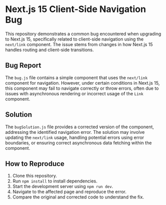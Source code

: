 # Next.js 15 Client-Side Navigation Bug

This repository demonstrates a common bug encountered when upgrading to Next.js 15, specifically related to client-side navigation using the `next/link` component.  The issue stems from changes in how Next.js 15 handles routing and client-side transitions.

## Bug Report

The `bug.js` file contains a simple component that uses the `next/link` component for navigation.  However, under certain conditions in Next.js 15, this component may fail to navigate correctly or throw errors, often due to issues with asynchronous rendering or incorrect usage of the `Link` component.

## Solution

The `bugSolution.js` file provides a corrected version of the component, addressing the identified navigation error.  The solution may involve updating the `next/link` usage, handling potential errors using error boundaries, or ensuring correct asynchronous data fetching within the component.

## How to Reproduce

1. Clone this repository.
2. Run `npm install` to install dependencies.
3. Start the development server using `npm run dev`.
4. Navigate to the affected page and reproduce the error.
5. Compare the original and corrected code to understand the fix.